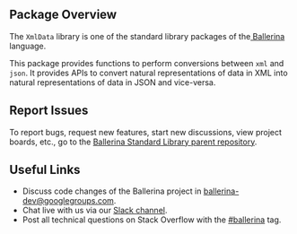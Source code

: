 ## Package Overview

The `XmlData` library is one of the standard library packages of the<a target="_blank" href="https://ballerina.io/"> Ballerina </a> language.

This package provides functions to perform conversions between `xml` and `json`. It provides APIs to convert natural representations of data in XML into natural representations of data in JSON and vice-versa.

## Report Issues

To report bugs, request new features, start new discussions, view project boards, etc., go to the [Ballerina Standard Library parent repository](https://github.com/ballerina-platform/ballerina-standard-library).

## Useful Links

* Discuss code changes of the Ballerina project in [ballerina-dev@googlegroups.com](mailto:ballerina-dev@googlegroups.com).
* Chat live with us via our [Slack channel](https://ballerina.io/community/slack/).
* Post all technical questions on Stack Overflow with the [#ballerina](https://stackoverflow.com/questions/tagged/ballerina) tag.

